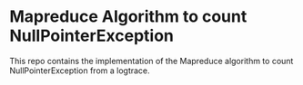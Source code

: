 # Mapreduce Algorithm to count NullPointerException

This repo contains the implementation of the Mapreduce algorithm to count NullPointerException from a logtrace.

